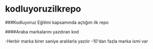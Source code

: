 
# kodluyoruzilkrepo

###Kodluyoruz Eğitimi kapsamında açtığım ilk repo

####Araba markalarını yazdıran kod

-Herbir marka birer saniye aralılarla yazılır
-10'dan fazla marka ismi var



